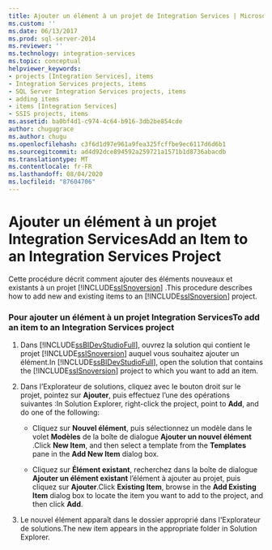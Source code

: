 ```yaml
---
title: Ajouter un élément à un projet de Integration Services | Microsoft Docs
ms.custom: ''
ms.date: 06/13/2017
ms.prod: sql-server-2014
ms.reviewer: ''
ms.technology: integration-services
ms.topic: conceptual
helpviewer_keywords:
- projects [Integration Services], items
- Integration Services projects, items
- SQL Server Integration Services projects, items
- adding items
- items [Integration Services]
- SSIS projects, items
ms.assetid: ba0bf4d1-c974-4c64-b916-3db2be854cde
author: chugugrace
ms.author: chugu
ms.openlocfilehash: c3f6d1d97e961a9fea325fcffbe9ec6117d6d6b1
ms.sourcegitcommit: ad4d92dce894592a259721a1571b1d8736abacdb
ms.translationtype: MT
ms.contentlocale: fr-FR
ms.lasthandoff: 08/04/2020
ms.locfileid: "87604706"
---
```

# <a name="add-an-item-to-an-integration-services-project"></a><span data-ttu-id="3119a-102">Ajouter un élément à un projet Integration Services</span><span class="sxs-lookup"><span data-stu-id="3119a-102">Add an Item to an Integration Services Project</span></span>
  <span data-ttu-id="3119a-103">Cette procédure décrit comment ajouter des éléments nouveaux et existants à un projet [!INCLUDE[ssISnoversion](../includes/ssisnoversion-md.md)] .</span><span class="sxs-lookup"><span data-stu-id="3119a-103">This procedure describes how to add new and existing items to an [!INCLUDE[ssISnoversion](../includes/ssisnoversion-md.md)] project.</span></span>  
  
### <a name="to-add-an-item-to-an-integration-services-project"></a><span data-ttu-id="3119a-104">Pour ajouter un élément à un projet Integration Services</span><span class="sxs-lookup"><span data-stu-id="3119a-104">To add an item to an Integration Services project</span></span>  
  
1.  <span data-ttu-id="3119a-105">Dans [!INCLUDE[ssBIDevStudioFull](../includes/ssbidevstudiofull-md.md)], ouvrez la solution qui contient le projet [!INCLUDE[ssISnoversion](../includes/ssisnoversion-md.md)] auquel vous souhaitez ajouter un élément.</span><span class="sxs-lookup"><span data-stu-id="3119a-105">In [!INCLUDE[ssBIDevStudioFull](../includes/ssbidevstudiofull-md.md)], open the solution that contains the [!INCLUDE[ssISnoversion](../includes/ssisnoversion-md.md)] project to which you want to add an item.</span></span>  
  
2.  <span data-ttu-id="3119a-106">Dans l’Explorateur de solutions, cliquez avec le bouton droit sur le projet, pointez sur **Ajouter**, puis effectuez l’une des opérations suivantes :</span><span class="sxs-lookup"><span data-stu-id="3119a-106">In Solution Explorer, right-click the project, point to **Add**, and do one of the following:</span></span>  
  
    -   <span data-ttu-id="3119a-107">Cliquez sur **Nouvel élément**, puis sélectionnez un modèle dans le volet **Modèles** de la boîte de dialogue **Ajouter un nouvel élément** .</span><span class="sxs-lookup"><span data-stu-id="3119a-107">Click **New Item**, and then select a template from the **Templates** pane in the **Add New Item** dialog box.</span></span>  
  
    -   <span data-ttu-id="3119a-108">Cliquez sur **Élément existant**, recherchez dans la boîte de dialogue **Ajouter un élément existant** l’élément à ajouter au projet, puis cliquez sur **Ajouter**.</span><span class="sxs-lookup"><span data-stu-id="3119a-108">Click **Existing Item**, browse in the **Add Existing Item** dialog box to locate the item you want to add to the project, and then click **Add**.</span></span>  
  
3.  <span data-ttu-id="3119a-109">Le nouvel élément apparaît dans le dossier approprié dans l'Explorateur de solutions.</span><span class="sxs-lookup"><span data-stu-id="3119a-109">The new item appears in the appropriate folder in Solution Explorer.</span></span>  
  
  

